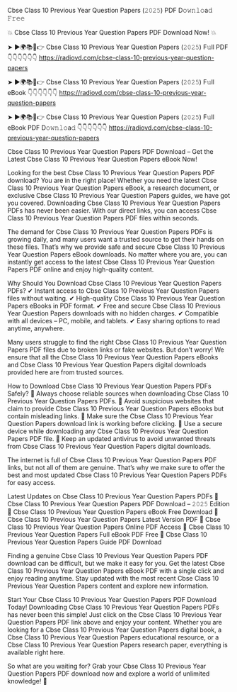 Cbse Class 10 Previous Year Question Papers (𝟸𝟶𝟸𝟻) PDF D𝚘𝚠𝚗𝚕𝚘a𝚍 𝙵𝚛𝚎𝚎

💥 Cbse Class 10 Previous Year Question Papers PDF Download Now! 💥

➤ ►🌍📚📱👉 Cbse Class 10 Previous Year Question Papers (𝟸𝟶𝟸𝟻) F𝚞ll PDF 👇👇👇👇👇👇
https://radiovd.com/cbse-class-10-previous-year-question-papers

➤ ►🌍📚📱👉 Cbse Class 10 Previous Year Question Papers (𝟸𝟶𝟸𝟻) F𝚞ll eBook 👇👇👇👇👇👇
https://radiovd.com/cbse-class-10-previous-year-question-papers

➤ ►🌍📚📱👉 Cbse Class 10 Previous Year Question Papers (𝟸𝟶𝟸𝟻) F𝚞ll eBook PDF D𝚘𝚠𝚗𝚕𝚘a𝚍 👇👇👇👇👇👇
https://radiovd.com/cbse-class-10-previous-year-question-papers

Cbse Class 10 Previous Year Question Papers PDF Download – Get the Latest Cbse Class 10 Previous Year Question Papers eBook Now!

Looking for the best Cbse Class 10 Previous Year Question Papers PDF download? You are in the right place! Whether you need the latest Cbse Class 10 Previous Year Question Papers eBook, a research document, or exclusive Cbse Class 10 Previous Year Question Papers guides, we have got you covered. Downloading Cbse Class 10 Previous Year Question Papers PDFs has never been easier. With our direct links, you can access Cbse Class 10 Previous Year Question Papers PDF files within seconds.

The demand for Cbse Class 10 Previous Year Question Papers PDFs is growing daily, and many users want a trusted source to get their hands on these files. That’s why we provide safe and secure Cbse Class 10 Previous Year Question Papers eBook downloads. No matter where you are, you can instantly get access to the latest Cbse Class 10 Previous Year Question Papers PDF online and enjoy high-quality content.

Why Should You Download Cbse Class 10 Previous Year Question Papers PDFs?
✔ Instant access to Cbse Class 10 Previous Year Question Papers files without waiting.
✔ High-quality Cbse Class 10 Previous Year Question Papers eBooks in PDF format.
✔ Free and secure Cbse Class 10 Previous Year Question Papers downloads with no hidden charges.
✔ Compatible with all devices – PC, mobile, and tablets.
✔ Easy sharing options to read anytime, anywhere.

Many users struggle to find the right Cbse Class 10 Previous Year Question Papers PDF files due to broken links or fake websites. But don’t worry! We ensure that all the Cbse Class 10 Previous Year Question Papers eBooks and Cbse Class 10 Previous Year Question Papers digital downloads provided here are from trusted sources.

How to Download Cbse Class 10 Previous Year Question Papers PDFs Safely?
📌 Always choose reliable sources when downloading Cbse Class 10 Previous Year Question Papers PDFs.
📌 Avoid suspicious websites that claim to provide Cbse Class 10 Previous Year Question Papers eBooks but contain misleading links.
📌 Make sure the Cbse Class 10 Previous Year Question Papers download link is working before clicking.
📌 Use a secure device while downloading any Cbse Class 10 Previous Year Question Papers PDF file.
📌 Keep an updated antivirus to avoid unwanted threats from Cbse Class 10 Previous Year Question Papers digital downloads.

The internet is full of Cbse Class 10 Previous Year Question Papers PDF links, but not all of them are genuine. That’s why we make sure to offer the best and most updated Cbse Class 10 Previous Year Question Papers PDFs for easy access.

Latest Updates on Cbse Class 10 Previous Year Question Papers PDFs
🔹 Cbse Class 10 Previous Year Question Papers PDF Download – 𝟸𝟶𝟸𝟻 Edition
🔹 Cbse Class 10 Previous Year Question Papers eBook Free Download
🔹 Cbse Class 10 Previous Year Question Papers Latest Version PDF
🔹 Cbse Class 10 Previous Year Question Papers Online PDF Access
🔹 Cbse Class 10 Previous Year Question Papers Full eBook PDF Free
🔹 Cbse Class 10 Previous Year Question Papers Guide PDF Download

Finding a genuine Cbse Class 10 Previous Year Question Papers PDF download can be difficult, but we make it easy for you. Get the latest Cbse Class 10 Previous Year Question Papers eBook PDF with a single click and enjoy reading anytime. Stay updated with the most recent Cbse Class 10 Previous Year Question Papers content and explore new information.

Start Your Cbse Class 10 Previous Year Question Papers PDF Download Today!
Downloading Cbse Class 10 Previous Year Question Papers PDFs has never been this simple! Just click on the Cbse Class 10 Previous Year Question Papers PDF link above and enjoy your content. Whether you are looking for a Cbse Class 10 Previous Year Question Papers digital book, a Cbse Class 10 Previous Year Question Papers educational resource, or a Cbse Class 10 Previous Year Question Papers research paper, everything is available right here.

So what are you waiting for? Grab your Cbse Class 10 Previous Year Question Papers PDF download now and explore a world of unlimited knowledge! 🚀